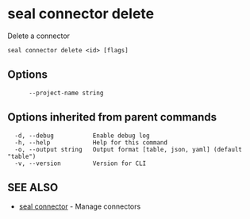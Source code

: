 # seal connector delete

Delete a connector

```
seal connector delete <id> [flags]
```

## Options

```
      --project-name string   
```

## Options inherited from parent commands

```
  -d, --debug           Enable debug log
  -h, --help            Help for this command
  -o, --output string   Output format [table, json, yaml] (default "table")
  -v, --version         Version for CLI
```

## SEE ALSO

* [seal connector](seal_connector)	 - Manage connectors

